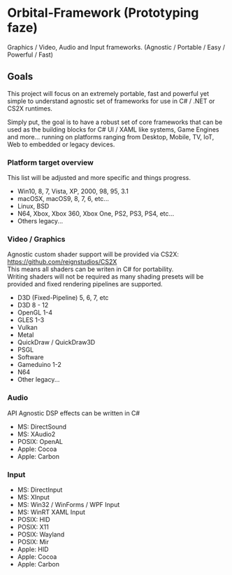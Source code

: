 # Orbital-Framework (Prototyping faze)
Graphics / Video, Audio and Input frameworks. (Agnostic / Portable / Easy / Powerful / Fast)

## Goals
This project will focus on an extremely portable, fast and powerful yet simple to understand agnostic set of frameworks for use in C# / .NET or CS2X runtimes.<br>

Simply put, the goal is to have a robust set of core frameworks that can be used as the building blocks for C# UI / XAML like systems, Game Engines and more... running on platforms ranging from Desktop, Mobile, TV, IoT, Web to embedded or legacy devices.

### Platform target overview
This list will be adjusted and more specific and things progress.<br>
* Win10, 8, 7, Vista, XP, 2000, 98, 95, 3.1
* macOSX, macOS9, 8, 7, 6, etc...
* Linux, BSD
* N64, Xbox, Xbox 360, Xbox One, PS2, PS3, PS4, etc...
* Others legacy...

### Video / Graphics
Agnostic custom shader support will be provided via CS2X: https://github.com/reignstudios/CS2X<br>
This means all shaders can be writen in C# for portability.<br>
Writing shaders will not be required as many shading presets will be provided and fixed rendering pipelines are supported.<br>

* D3D (Fixed-Pipeline) 5, 6, 7, etc
* D3D 8 - 12
* OpenGL 1-4
* GLES 1-3
* Vulkan
* Metal
* QuickDraw / QuickDraw3D
* PSGL
* Software
* Gameduino 1-2
* N64
* Other legacy...

### Audio
API Agnostic DSP effects can be written in C#<br>

* MS: DirectSound
* MS: XAudio2
* POSIX: OpenAL
* Apple: Cocoa
* Apple: Carbon

### Input
* MS: DirectInput
* MS: XInput
* MS: Win32 / WinForms / WPF Input
* MS: WinRT XAML Input
* POSIX: HID
* POSIX: X11
* POSIX: Wayland
* POSIX: Mir
* Apple: HID
* Apple: Cocoa
* Apple: Carbon